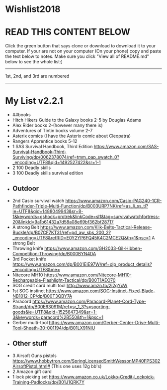 # Wishlist2018
<h1>READ THIS CONTENT BELOW</h1>                                                                                                          
Click the green button that says clone or download to download it to your computer.
If your are not on your computer (On your phone) copy and paste the text below to notes.
Make sure you click "View all of README.md" below to see the whole list:)
<hr />
1st, 2nd, and 3rd are numbered
<hr />
<h1>My List v2.2.1</h1>

* ##books
* Hitch Hikers Guide to the Galaxy books 2-5 by Douglas Adams
* Alex Rider books 2-(however many there is)
* Adventures of Tintin books volume 2-7
* Asterix comics (I have the Asterix comic about Cleopatra)
* Rangers Apprentice books 5-12
* 1 SAS Survival Handbook, Third Edition https://www.amazon.com/SAS-Survival-Handbook-Third-Surviving/dp/0062378074/ref=tmm_pap_swatch_0?_encoding=UTF8&qid=1492527422&sr=1-1
* 2 100 Deadly skills
* 3 100 Deadly skills survival edition
* ## Outdoor
* 2nd Casio survival watch https://www.amazon.com/Casio-PAG240-1CR-Pathfinder-Triple-Multi-Function/dp/B003URP7NK/ref=as_li_ss_tl?ie=UTF8&qid=1488049943&sr=8-1&keywords=gshock+protrek&linkCode=sl1&tag=survivalwatchfortress-20&linkId=9a1b61432a7d58a08e69bf362bf28717
*  A strong Belt https://www.amazon.com/Klik-Belts-Tactical-Release-Buckle/dp/B07CF7KT31/ref=pd_aw_sbs_200_2?_encoding=UTF8&refRID=E0Y2YP6FQ45K4C2MCE2Q&th=1&psc=1 A strong Belt
* Throwing knife https://www.amazon.com/GH2033-Gil-Hibben-Competition-Throwing/dp/B000BYN4DA
* 3rd Pocket knife https://www.amazon.com/dp/B001EIE97W/ref=olp_product_details?_encoding=UTF8&me=
* Nitecore MH10 https://www.amazon.com/Nitecore-MH10-Rechargeable-Flashlight-Tactical/dp/B00T1AEO70
* SOG credit card multi tool http://www.amzn.to/2j2gYxW
* 1st SOG instinct https://www.amazon.com/SOG-Instinct-Fixed-Blade-NB1012-CP/dp/B00T3QBY7A
* Paracord https://www.amazon.com/Paracord-Planet-Cord-Type-Strand/dp/B00E63091M/ref=sr_1_3?s=sporting-goods&ie=UTF8&qid=1525647349&sr=1-3&keywords=paracord%2B550&th=1&psc=1
* Gerber multi-tool https://www.amazon.com/Gerber-Center-Drive-Multi-Tool-Sheath-30-001194/dp/B01LX91NIU
* ## Other stuff
* 3 Airsoft Guns pistols https://www.hobbytron.com/SpringLicensedSmithWessonMP40FPS302AirsoftPistol.html# (This one uses 12g bb's)
* 2 Amazon gift card
* 1 lock picking set https://www.amazon.co.uk/Lokko-Credit-Lockpick-Training-Padlocks/dp/B01J1QRK7Y

